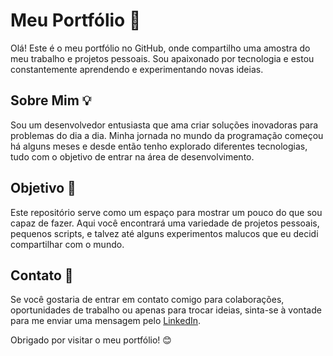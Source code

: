 # Meu Portfólio 🚀

Olá! Este é o meu portfólio no GitHub, onde compartilho uma amostra do meu trabalho e projetos pessoais. Sou apaixonado por tecnologia e estou constantemente aprendendo e experimentando novas ideias.

## Sobre Mim 💡

Sou um desenvolvedor entusiasta que ama criar soluções inovadoras para problemas do dia a dia. Minha jornada no mundo da programação começou há alguns meses e desde então tenho explorado diferentes tecnologias, tudo com o objetivo de entrar na área de desenvolvimento.

## Objetivo 🎯

Este repositório serve como um espaço para mostrar um pouco do que sou capaz de fazer. Aqui você encontrará uma variedade de projetos pessoais, pequenos scripts, e talvez até alguns experimentos malucos que eu decidi compartilhar com o mundo.

## Contato 📧

Se você gostaria de entrar em contato comigo para colaborações, oportunidades de trabalho ou apenas para trocar ideias, sinta-se à vontade para me enviar uma mensagem pelo [LinkedIn](https://www.linkedin.com/in/richard-ramalho-37926826a/).

Obrigado por visitar o meu portfólio! 😊
